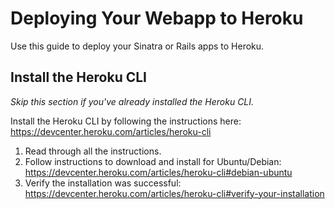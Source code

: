 # Deploying Your Webapp to Heroku

Use this guide to deploy your Sinatra or Rails apps to Heroku.


## Install the Heroku CLI

_Skip this section if you've already installed the Heroku CLI._

Install the Heroku CLI by following the instructions here: https://devcenter.heroku.com/articles/heroku-cli
1. Read through all the instructions.
1. Follow instructions to download and install for Ubuntu/Debian: https://devcenter.heroku.com/articles/heroku-cli#debian-ubuntu
1. Verify the installation was successful: https://devcenter.heroku.com/articles/heroku-cli#verify-your-installation
